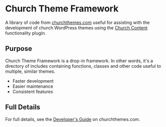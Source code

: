 Church Theme Framework
======================

A library of code from [churchthemes.com](https://churchthemes.com) useful for assisting with the development of church WordPress themes using the [Church Content](https://github.com/churchthemes/church-theme-content) functionality plugin.

Purpose
-------

Church Theme Framework is a drop-in framework. In other words, it's a directory of includes containing functions, classes and other code useful to multiple, similar themes.

* Faster development
* Easier maintenance
* Consistent features

Full Details
-------

For full details, see the [Developer's Guide](https://churchthemes.com/guides/developer/framework/) on churchthemes.com.